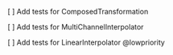 [ ] Add tests for ComposedTransformation

[ ] Add tests for MultiChannelInterpolator

[ ] Add tests for LinearInterpolator @lowpriority
